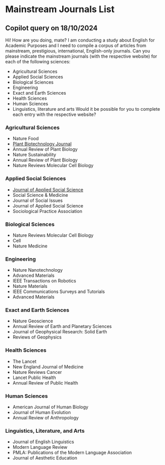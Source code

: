 # Mainstream Journals List

## Copilot query on 18/10/2024
Hi! How are you doing, mate? I am conducting a study about English for Academic Purposes and I need to compile a corpus of articles from mainstream, prestigious, international, English-only journals. Can you please indicate the mainstream journals (with the respective website) for each of the following sciences:
- Agricultural Sciences
- Applied Social Sciences
- Biological Sciences
- Engineering
- Exact and Earth Sciences
- Health Sciences
- Human Sciences
- Linguistics, literature and arts
Would it be possible for you to complete each entry with the respective website?

### Agricultural Sciences
- Nature Food
- [Plant Biotechnology Journal](https://onlinelibrary.wiley.com/journal/14677652?msockid=0525cb73d9a76a060b80df20d87e6b4b)
- Annual Review of Plant Biology
- Nature Sustainability
- Annual Review of Plant Biology
- Nature Reviews Molecular Cell Biology

### Applied Social Sciences
- [Journal of Applied Social Science](https://journals.sagepub.com/home/jax)
- Social Science & Medicine
- Journal of Social Issues
- Journal of Applied Social Science
- Sociological Practice Association

### Biological Sciences
- Nature Reviews Molecular Cell Biology
- Cell
- Nature Medicine

### Engineering
- Nature Nanotechnology
- Advanced Materials
- IEEE Transactions on Robotics
- Nature Materials
- IEEE Communications Surveys and Tutorials
- Advanced Materials

### Exact and Earth Sciences
- Nature Geoscience
- Annual Review of Earth and Planetary Sciences
- Journal of Geophysical Research: Solid Earth
- Reviews of Geophysics

### Health Sciences
- The Lancet
- New England Journal of Medicine
- Nature Reviews Cancer
- Lancet Public Health
- Annual Review of Public Health

### Human Sciences
- American Journal of Human Biology
- Journal of Human Evolution
- Annual Review of Anthropology

### Linguistics, Literature, and Arts
- Journal of English Linguistics
- Modern Language Review
- PMLA: Publications of the Modern Language Association
- Journal of Aesthetic Education
